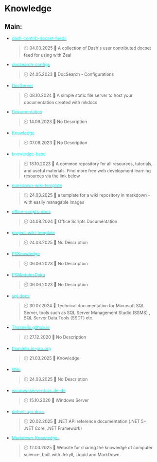 # Knowledge

## Main:
- [<span style="color:cyan">dash-contrib-docset-feeds</span>](https://github.com/Thamielis/dash-contrib-docset-feeds)
	> :clock10: 04.03.2025
	> :memo: A collection of Dash's user contributed docset feed for using with Zeal
- [<span style="color:cyan">docsearch-configs</span>](https://github.com/Thamielis/docsearch-configs)
	> :clock10: 24.05.2023
	> :memo: DocSearch - Configurations
- [<span style="color:cyan">DocServer</span>](https://github.com/Thamielis/DocServer)
	> :clock10: 08.10.2024
	> :memo: A simple static file server to host your documentation created with mkdocs
- [<span style="color:cyan">Dokumentation</span>](https://github.com/Thamielis/Dokumentation)
	> :clock10: 14.06.2023
	> :memo: No Description
- [<span style="color:cyan">Knowledge</span>](https://github.com/Thamielis/Knowledge)
	> :clock10: 07.06.2023
	> :memo: No Description
- [<span style="color:cyan">knowledge-base</span>](https://github.com/Thamielis/knowledge-base)
	> :clock10: 18.10.2023
	> :memo: A common repository for all resources, tutorials, and useful materials. Find more free web development learning resources via the link below
- [<span style="color:cyan">markdown-wiki-template</span>](https://github.com/Thamielis/markdown-wiki-template)
	> :clock10: 24.03.2025
	> :memo: a template for a wiki repository in markdown - with easily managable images
- [<span style="color:cyan">office-scripts-docs</span>](https://github.com/Thamielis/office-scripts-docs)
	> :clock10: 04.08.2024
	> :memo: Office Scripts Documentation
- [<span style="color:cyan">project-wiki-template</span>](https://github.com/Thamielis/project-wiki-template)
	> :clock10: 24.03.2025
	> :memo: No Description
- [<span style="color:cyan">PSKnowledge</span>](https://github.com/Thamielis/PSKnowledge)
	> :clock10: 06.06.2023
	> :memo: No Description
- [<span style="color:cyan">PSModulesDoku</span>](https://github.com/Thamielis/PSModulesDoku)
	> :clock10: 06.06.2023
	> :memo: No Description
- [<span style="color:cyan">sql-docs</span>](https://github.com/Thamielis/sql-docs)
	> :clock10: 30.07.2024
	> :memo: Technical documentation for Microsoft SQL Server, tools such as SQL Server Management Studio (SSMS) ,  SQL Server Data Tools (SSDT) etc.
- [<span style="color:cyan">Thamielis.github.io</span>](https://github.com/Thamielis/Thamielis.github.io)
	> :clock10: 27.12.2020
	> :memo: No Description
- [<span style="color:cyan">thamielis.in-pro.org</span>](https://github.com/Thamielis/thamielis.in-pro.org)
	> :clock10: 21.03.2025
	> :memo: Knowledge
- [<span style="color:cyan">Wiki</span>](https://github.com/Thamielis/Wiki)
	> :clock10: 24.03.2025
	> :memo: No Description
- [<span style="color:cyan">windowsserverdocs.de-de</span>](https://github.com/Thamielis/windowsserverdocs.de-de)
	> :clock10: 15.10.2020
	> :memo: Windows Server
- [<span style="color:cyan">dotnet-api-docs</span>](https://github.com/In-Pro-Org/dotnet-api-docs)
	> :clock10: 20.02.2025
	> :memo: .NET API reference documentation (.NET 5+, .NET Core, .NET Framework)
- [<span style="color:cyan">Markdown-Knowledge-</span>](https://github.com/In-Pro-Org/Markdown-Knowledge-)
	> :clock10: 12.03.2025
	> :memo: Website for sharing the knowledge of computer science, built with Jekyll, Liquid and MarkDown.

